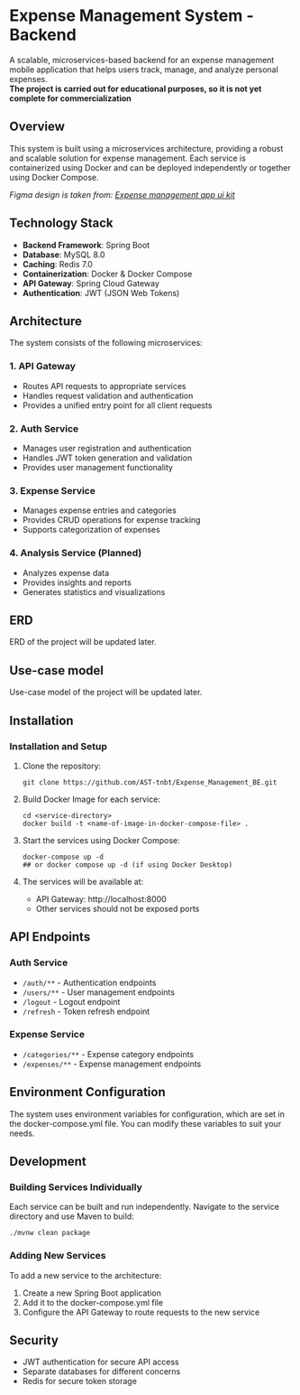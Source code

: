 # Expense Management System - Backend

A scalable, microservices-based backend for an expense management mobile application that helps users track, manage, and analyze personal expenses.  
**The project is carried out for educational purposes, so it is not yet complete for commercialization**

## Overview

This system is built using a microservices architecture, providing a robust and scalable solution for expense management. Each service is containerized using Docker and can be deployed independently or together using Docker Compose.

*Figma design is taken from: [Expense management app ui kit](https://www.figma.com/community/file/1341354400491602502)* 

## Technology Stack

- **Backend Framework**: Spring Boot
- **Database**: MySQL 8.0
- **Caching**: Redis 7.0
- **Containerization**: Docker & Docker Compose
- **API Gateway**: Spring Cloud Gateway
- **Authentication**: JWT (JSON Web Tokens)

## Architecture

The system consists of the following microservices:

### 1. API Gateway
- Routes API requests to appropriate services
- Handles request validation and authentication
- Provides a unified entry point for all client requests

### 2. Auth Service
- Manages user registration and authentication
- Handles JWT token generation and validation
- Provides user management functionality

### 3. Expense Service
- Manages expense entries and categories
- Provides CRUD operations for expense tracking
- Supports categorization of expenses

### 4. Analysis Service (Planned)
- Analyzes expense data
- Provides insights and reports
- Generates statistics and visualizations

## ERD
ERD of the project will be updated later.

## Use-case model
Use-case model of the project will be updated later.

## Installation


### Installation and Setup

1. Clone the repository:
   ```
   git clone https://github.com/AST-tnbt/Expense_Management_BE.git
   ```
2. Build Docker Image for each service:
    ```
    cd <service-directory>
    docker build -t <name-of-image-in-docker-compose-file> .
    ```
3. Start the services using Docker Compose:
   ```
   docker-compose up -d
   ## or docker compose up -d (if using Docker Desktop)
   ```

4. The services will be available at:
   - API Gateway: http://localhost:8000
   - Other services should not be exposed ports


## API Endpoints

### Auth Service
- `/auth/**` - Authentication endpoints
- `/users/**` - User management endpoints
- `/logout` - Logout endpoint
- `/refresh` - Token refresh endpoint

### Expense Service
- `/categories/**` - Expense category endpoints
- `/expenses/**` - Expense management endpoints

## Environment Configuration

The system uses environment variables for configuration, which are set in the docker-compose.yml file. You can modify these variables to suit your needs.

## Development

### Building Services Individually

Each service can be built and run independently. Navigate to the service directory and use Maven to build:

```
./mvnw clean package
```

### Adding New Services

To add a new service to the architecture:

1. Create a new Spring Boot application
2. Add it to the docker-compose.yml file
3. Configure the API Gateway to route requests to the new service

## Security

- JWT authentication for secure API access
- Separate databases for different concerns
- Redis for secure token storage


